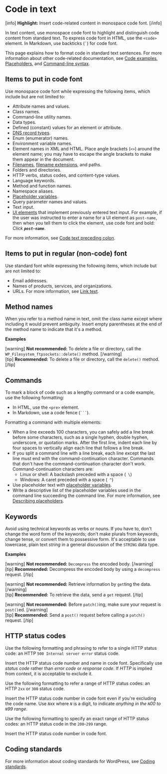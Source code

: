 # Code in text

[info] **Highlight:** Insert code-related content in monospace code font. [/info]  

In text content, use monospace code font to highlight and distinguish code content from standard text. To express code font in HTML, use the `<code>` element. In Markdown, use backticks (``` ` ```) for code font.

This page explains how to format code in standard text sentences. For more information about other code-related documentation, see [Code examples](https://make.wordpress.org/docs/style-guide/developer-content/code-examples/), [Placeholders](https://make.wordpress.org/docs/style-guide/developer-content/placeholders/), and [Command-line syntax](https://make.wordpress.org/docs/style-guide/developer-content/command-line-syntax/).

## Items to put in code font

Use monospace code font while expressing the following items, which include but are not limited to:
-  Attribute names and values.
- Class names.
- Command-line utility names.
- Data types.
- Defined (constant) values for an element or attribute.
- [DNS record types](https://wikipedia.org/wiki/List_of_DNS_record_types).
- Enum (enumerator) names.
- Environment variable names.
- Element names in XML and HTML. Place angle brackets (`<>`) around the element name; you may have to escape the angle brackets to make them appear in the document.
- [Filenames](https://make.wordpress.org/docs/style-guide/formatting/filenames/), [filename extensions](https://make.wordpress.org/docs/style-guide/formatting/filenames/#referring-to-file-types), and paths.
- Folders and directories.
- HTTP verbs, status codes, and content-type values.
- Language keywords.
- Method and function names.
- Namespace aliases.
- [Placeholder variables](https://make.wordpress.org/docs/style-guide/developer-content/placeholders/#placeholder-variables).
- Query parameter names and values.
- Text input.
- [UI elements](https://make.wordpress.org/docs/style-guide/developer-content/ui-elements/) that implement previously entered text input. For example, if the user was instructed to enter a name for a UI element as `post-name`, then when you tell them to click the element, use code font and bold: *Click __`post-name`__*.

For more information, see [Code text preceding colon](https://make.wordpress.org/docs/style-guide/punctuation/colons/#code-text-preceding-colon).

## Items to put in regular (non-code) font

Use standard font while expressing the following items, which include but are not limited to:
- Email addresses.
- Names of products, services, and organizations.
- URLs. For more information, see [Link text](https://make.wordpress.org/docs/style-guide/linking/link-text/).

## Method names

When you refer to a method name in text, omit the class name except where including it would prevent ambiguity. Insert empty parentheses at the end of the method name to indicate that it's a method.

**Examples**  

[warning] **Not recommended:** To delete a file or directory, call the `WP_Filesystem_ftpsockets::delete()` method. [/warning]  
[tip] **Recommended:** To delete a file or directory, call the `delete()` method. [/tip]  

## Commands

To mark a block of code such as a lengthy command or a code example, use the following formatting:
- In HTML, use the `<pre>` element.
- In Markdown, use a code fence (` ``` `).

Formatting a command with multiple elements:
- When a line exceeds 100 characters, you can safely add a line break before some characters, such as a single hyphen, double hyphen, underscore, or quotation marks. After the first line, indent each line by four spaces to vertically align each line that follows a line break.
- If you split a command line with a line break, each line except the last line must end with the command-continuation character. Commands that don't have the command-continuation character don't work. Command-continuation characters are:
  - Linux or shell: A backslash preceded with a space (` \`)
  - Windows: A caret preceded with a space (` ^`)
- Use placeholder text with [placeholder variables](https://make.wordpress.org/docs/style-guide/developer-content/placeholders/#placeholder-variables).
- Write a descriptive list of the placeholder variables used in the command line succeeding the command line. For more information, see [Describing placeholders](https://make.wordpress.org/docs/style-guide/developer-content/placeholders/#describing-placeholders).

## Keywords

Avoid using technical keywords as verbs or nouns. If you have to, don't change the word form of the keywords; don't make plurals from keywords, change tense, or convert them to possessive form. It's acceptable to use lowercase, plain text *string* in a general discussion of the `STRING` data type.

**Examples**  

[warning] **Not recommended:** `Decompress` the encoded body. [/warning]  
[tip] **Recommended:** Decompress the encoded body by using a `decompress` request. [/tip]  

[warning] **Not recommended:** Retrieve information by `get`ting the data. [/warning]  
[tip] **Recommended:** To retrieve the data, send a `get` request. [/tip]  

[warning] **Not recommended:** Before `patch()`ing, make sure your request is `post()`ed. [/warning]  
[tip] **Recommended:** Send a `post()` request before calling a `patch()` request. [/tip]  

## HTTP status codes

Use the following formatting and phrasing to refer to a single HTTP status code: an HTTP `500 Internal server error` status code.

Insert the HTTP status code number and name in code font. Specifically use *status code* rather than *error code* or *response code*. If *HTTP* is implied from context, it is acceptable to exclude it.

Use the following formatting to refer a range of HTTP status codes: an HTTP `2xx` or `300` status code.

Insert the HTTP status code number in code font even if you're excluding the code name. Use *<code><var>N</var></code>xx* where <code><var>N</var></code> is a digit, to indicate *anything in the <code><var>N</var></code>00 to <code><var>N</var></code>99 range*.

Use the following formatting to specify an exact range of HTTP status codes: an HTTP status code in the `200`-`299` range.

Insert the HTTP status code number in code font.

## Coding standards

For more information about coding standards for WordPress, see [Coding standards](https://make.wordpress.org/docs/style-guide/developer-content/coding-standards/).
